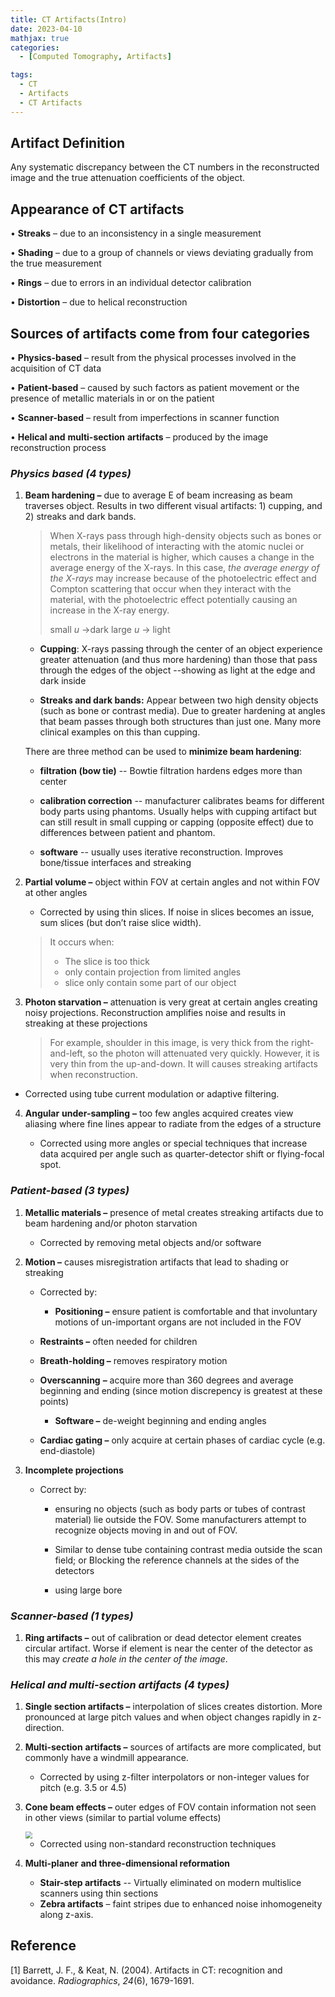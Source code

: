 ```yaml
---
title: CT Artifacts(Intro)
date: 2023-04-10
mathjax: true
categories:
  - [Computed Tomography, Artifacts]

tags:
  - CT
  - Artifacts
  - CT Artifacts
---
```




## Artifact Definition

Any systematic discrepancy between the CT numbers in the reconstructed image and the true attenuation coefficients of the object. 

## Appearance of CT artifacts

• **Streaks** – due to an inconsistency in a single measurement

• **Shading** – due to a group of channels or views deviating gradually from the true measurement

• **Rings** – due to errors in an individual detector calibration

• **Distortion** – due to helical reconstruction

## Sources of artifacts come from four categories

• **Physics-based** – result from the physical processes involved in the acquisition of CT data

• **Patient-based** – caused by such factors as patient movement or the presence of metallic materials in or on the patient

• **Scanner-based** – result from imperfections in scanner function

• **Helical and** **multi-section** **artifacts** – produced by the image reconstruction process

### _Physics based (4 types)_

1. **Beam hardening –** due to average E of beam increasing as beam traverses object. Results in two different visual artifacts: 1) cupping, and 2) streaks and dark bands.

   > When X-rays pass through high-density objects such as bones or metals, their likelihood of interacting with the atomic nuclei or electrons in the material is higher, which causes a change in the average energy of the X-rays. In this case, _the average energy of the X-rays_ may increase because of the photoelectric effect and Compton scattering that occur when they interact with the material, with the photoelectric effect potentially causing an increase in the X-ray energy.
   >
   > small $u$ ->dark large $u$ -> light

   - **Cupping**: X-rays passing through the center of an object experience greater attenuation (and thus more hardening) than those that pass through the edges of the object --showing as light at the edge and dark inside

   - **Streaks and dark bands:** Appear between two high density objects (such as bone or contrast media). Due to greater hardening at angles that beam passes through both structures than just one. Many more clinical examples on this than cupping.

   There are three method can be used to **minimize beam hardening**:

   - **filtration (bow tie)** -- Bowtie filtration hardens edges more than center

   - **calibration correction** -- manufacturer calibrates beams for different body parts using phantoms. Usually helps with cupping artifact but can still result in small cupping or capping (opposite effect) due to differences between patient and phantom.

   - **software** -- usually uses iterative reconstruction. Improves bone/tissue interfaces and streaking

2. **Partial volume –** object within FOV at certain angles and not within FOV at other angles

   - Corrected by using thin slices. If noise in slices becomes an issue, sum slices (but don’t raise slice width).

   > It occurs when:
   >
   > - The slice is too thick
   > - only contain projection from limited angles
   > - slice only contain some part of our object

3. **Photon starvation –** attenuation is very great at certain angles creating noisy projections. Reconstruction amplifies noise and results in streaking at these projections

   > For example, shoulder in this image, is very thick from the right-and-left, so the photon will attenuated very quickly. However, it is very thin from the up-and-down. It will causes streaking artifacts when reconstruction.

- Corrected using tube current modulation or adaptive filtering.


4. **Angular** **under-sampling** **–** too few angles acquired creates view aliasing where fine lines appear to radiate from the edges of a structure

   - Corrected using more angles or special techniques that increase data acquired per angle such as quarter-detector shift or flying-focal spot.

### **_Patient-based (3 types)_**

1. **Metallic materials –** presence of metal creates streaking artifacts due to beam hardening and/or photon starvation

   - Corrected by removing metal objects and/or software

2. **Motion –** causes misregistration artifacts that lead to shading or streaking
   - Corrected by:
   
     - **Positioning –** ensure patient is comfortable and that involuntary motions of un-important organs are not included in the FOV
   
   - **Restraints –** often needed for children
   - **Breath-holding –** removes respiratory motion
   - **Overscanning** **–** acquire more than 360 degrees and average beginning and ending (since motion discrepency is greatest at these points)
     - **Software –** de-weight beginning and ending angles
   - **Cardiac gating –** only acquire at certain phases of cardiac cycle (e.g. end-diastole)
   
3. **Incomplete projections**

   - Correct by:

     - ensuring no objects (such as body parts or tubes of contrast material) lie outside the FOV. Some manufacturers attempt to recognize objects moving in and out of FOV.

     - Similar to dense tube containing contrast media outside the scan field; or Blocking the reference channels at the sides of the detectors

     - using large bore

### _**Scanner-based (1 types)**_

1. **Ring artifacts –** out of calibration or dead detector element creates circular artifact. Worse if element is near the center of the detector as this may _create a hole in the center of the image_.

### _**Helical and** **multi-section** **artifacts (4 types)**_

1. **Single section artifacts –** interpolation of slices creates distortion. More pronounced at large pitch values and when object changes rapidly in z-direction.

2. **Multi-section** **artifacts –** sources of artifacts are more complicated, but commonly have a windmill appearance.

   - Corrected by using z-filter interpolators or non-integer values for pitch (e.g. 3.5 or 4.5)

3. **Cone beam effects –** outer edges of FOV contain information not seen in other views (similar to partial volume effects)

   <img src="https://encrypted-tbn0.gstatic.com/images?q=tbn:ANd9GcRckcuI2YFGG9VZWRhusDnn6ISSgIfQXqDazA&usqp=CAU" style="zoom:67%;" />

   - Corrected using non-standard reconstruction techniques

4. **Multi-planer** **and three-dimensional reformation**

   - **Stair-step artifacts** -- Virtually eliminated on modern multislice scanners using thin sections
   - **Zebra artifacts** – faint stripes due to enhanced noise inhomogeneity along z-axis.

## Reference

[1] Barrett, J. F., & Keat, N. (2004). Artifacts in CT: recognition and avoidance. *Radiographics*, *24*(6), 1679-1691. 
